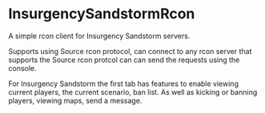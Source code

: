 # InsurgencySandstormRcon
A simple rcon client for Insurgency Sandstorm servers.

Supports using Source rcon protocol, can connect to any rcon server that supports the Source rcon protcol can can send
the requests using the console.

For Insurgency Sandstorm the first tab has features to enable viewing current players, the current scenario, ban list.
As well as kicking or banning players, viewing maps, send a message.
